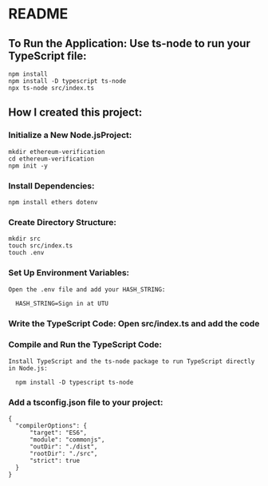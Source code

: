 # README

## To Run the Application: Use ts-node to run your TypeScript file:

    npm install
    npm install -D typescript ts-node
    npx ts-node src/index.ts

## How I created this project:

  ### Initialize a New Node.jsProject:

    mkdir ethereum-verification
    cd ethereum-verification
    npm init -y

  ### Install Dependencies:

    npm install ethers dotenv

  ### Create Directory Structure:

    mkdir src
    touch src/index.ts
    touch .env

  ### Set Up Environment Variables: 

    Open the .env file and add your HASH_STRING:

      HASH_STRING=Sign in at UTU

  ### Write the TypeScript Code: Open src/index.ts and add the  code

  ### Compile and Run the TypeScript Code: 

    Install TypeScript and the ts-node package to run TypeScript directly in Node.js:

      npm install -D typescript ts-node

  ### Add a tsconfig.json file to your project:

    {
      "compilerOptions": {
          "target": "ES6",
          "module": "commonjs",
          "outDir": "./dist",
          "rootDir": "./src",
          "strict": true
      }
    }

